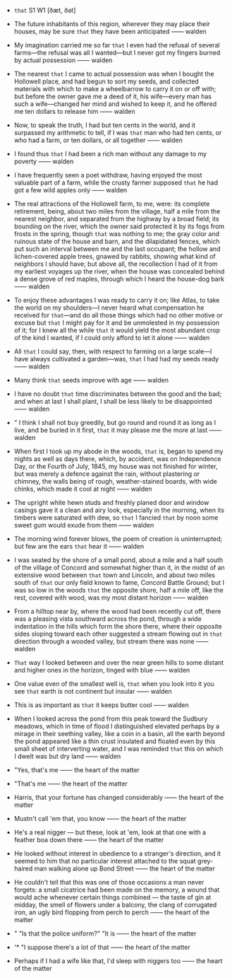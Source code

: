 - `that` S1 W1 [ðæt, ðət]



-  The future inhabitants of this region, wherever they may place their houses, may be sure `that` they have been anticipated —— walden

- My imagination carried me so far `that` I even had the refusal of several farms﻿—the refusal was all I wanted﻿—but I never got my fingers burned by actual possession —— walden

-  The nearest `that` I came to actual possession was when I bought the Hollowell place, and had begun to sort my seeds, and collected materials with which to make a wheelbarrow to carry it on or off with; but before the owner gave me a deed of it, his wife﻿—every man has such a wife﻿—changed her mind and wished to keep it, and he offered me ten dollars to release him —— walden

-  Now, to speak the truth, I had but ten cents in the world, and it surpassed my arithmetic to tell, if I was `that` man who had ten cents, or who had a farm, or ten dollars, or all together —— walden

-  I found thus `that` I had been a rich man without any damage to my poverty —— walden

- I have frequently seen a poet withdraw, having enjoyed the most valuable part of a farm, while the crusty farmer supposed `that` he had got a few wild apples only —— walden

- The real attractions of the Hollowell farm, to me, were: its complete retirement, being, about two miles from the village, half a mile from the nearest neighbor, and separated from the highway by a broad field; its bounding on the river, which the owner said protected it by its fogs from frosts in the spring, though `that` was nothing to me; the gray color and ruinous state of the house and barn, and the dilapidated fences, which put such an interval between me and the last occupant; the hollow and lichen-covered apple trees, gnawed by rabbits, showing what kind of neighbors I should have; but above all, the recollection I had of it from my earliest voyages up the river, when the house was concealed behind a dense grove of red maples, through which I heard the house-dog bark —— walden

-  To enjoy these advantages I was ready to carry it on; like Atlas, to take the world on my shoulders﻿—I never heard what compensation he received for `that`﻿—and do all those things which had no other motive or excuse but `that` I might pay for it and be unmolested in my possession of it; for I knew all the while `that` it would yield the most abundant crop of the kind I wanted, if I could only afford to let it alone —— walden

- All `that` I could say, then, with respect to farming on a large scale﻿—I have always cultivated a garden﻿—was, `that` I had had my seeds ready —— walden

-  Many think `that` seeds improve with age —— walden

-  I have no doubt `that` time discriminates between the good and the bad; and when at last I shall plant, I shall be less likely to be disappointed —— walden

- ” I think I shall not buy greedily, but go round and round it as long as I live, and be buried in it first, `that` it may please me the more at last —— walden

- When first I took up my abode in the woods, `that` is, began to spend my nights as well as days there, which, by accident, was on Independence Day, or the Fourth of July, 1845, my house was not finished for winter, but was merely a defence against the rain, without plastering or chimney, the walls being of rough, weather-stained boards, with wide chinks, which made it cool at night —— walden

-  The upright white hewn studs and freshly planed door and window casings gave it a clean and airy look, especially in the morning, when its timbers were saturated with dew, so `that` I fancied `that` by noon some sweet gum would exude from them —— walden

-  The morning wind forever blows, the poem of creation is uninterrupted; but few are the ears `that` hear it —— walden

- I was seated by the shore of a small pond, about a mile and a half south of the village of Concord and somewhat higher than it, in the midst of an extensive wood between `that` town and Lincoln, and about two miles south of `that` our only field known to fame, Concord Battle Ground; but I was so low in the woods `that` the opposite shore, half a mile off, like the rest, covered with wood, was my most distant horizon —— walden

-  From a hilltop near by, where the wood had been recently cut off, there was a pleasing vista southward across the pond, through a wide indentation in the hills which form the shore there, where their opposite sides sloping toward each other suggested a stream flowing out in `that` direction through a wooded valley, but stream there was none —— walden

-  `That` way I looked between and over the near green hills to some distant and higher ones in the horizon, tinged with blue —— walden

-  One value even of the smallest well is, `that` when you look into it you see `that` earth is not continent but insular —— walden

-  This is as important as `that` it keeps butter cool —— walden

-  When I looked across the pond from this peak toward the Sudbury meadows, which in time of flood I distinguished elevated perhaps by a mirage in their seething valley, like a coin in a basin, all the earth beyond the pond appeared like a thin crust insulated and floated even by this small sheet of interverting water, and I was reminded `that` this on which I dwelt was but dry land —— walden

-  "Yes, that's me —— the heart of the matter

- "That's me —— the heart of the matter

-  Harris, that your fortune has changed considerably —— the heart of the matter

-  Mustn't call 'em that, you know —— the heart of the matter

-  He's a real nigger — but these, look at 'em, look at that one with a feather boa down there —— the heart of the matter

-  He looked without interest in obedience to a stranger's direction, and it seemed to him that no particular interest attached to the squat grey-haired man walking alone up Bond Street —— the heart of the matter

-  He couldn't tell that this was one of those occasions a man never forgets: a small cicatrice had been made on the memory, a wound that would ache whenever certain things combined — the taste of gin at midday, the smell of flowers under a balcony, the clang of corrugated iron, an ugly bird flopping from perch to perch —— the heart of the matter

- " "Is that the police uniform?" "It is —— the heart of the matter

- '* "I suppose there's a lot of that —— the heart of the matter

-  Perhaps if I had a wife like that, I'd sleep with niggers too —— the heart of the matter